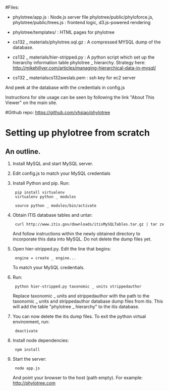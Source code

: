 #Files:
* phylotree/app.js : Node.js server file
phylotree/public/phyloforce.js, phylotree/public/trees.js : frontend logic, d3.js-powered rendering
* phylotree/templates/ : HTML pages for phylotree

* cs132 _ materials/phylotree.sql.gz : A compressed MYSQL dump of the database.

* cs132 _ materials/hier-stripped.py : A python script which set up the hierarchy information table phylotree _ hierarchy. Strategy here: http://mikehillyer.com/articles/managing-hierarchical-data-in-mysql/

* cs132 _ materialscs132awslab.pem : ssh key for ec2 server

And peek at the database with the credentials in config.js

Instructions for site usage can be seen by following the link "About This Viewer" on the main site.

#Github repo:
	https://github.com/vhsiao/phylotree

# Setting up phylotree from scratch
## An outline.
1. Install MySQL and start MySQL server.
2. Edit config.js to match your MySQL credentials
3. Install Python and pip. Run:

        pip install virtualenv
        virtualenv python _ modules

        source python _ modules/bin/activate
4. Obtain ITIS database tables and untar: 

        curl http://www.itis.gov/downloads/itisMySQLTables.tar.gz | tar zx 

   And follow instructions within the newly obtained directory to incorporate this data into MySQL. Do not delete the dump files yet. 
5. Open hier-stripped.py. Edit the line that begins:

        engine = create _ engine...

   To match your MySQL credentials. 

6. Run:

        python hier-stripped.py taxonomic _ units strippedauthor

   Replace taxonomic _ units and strippedauthor with the path to the taxonomic _ units and strippedauthor database dump files from itis. This will add the table "phylotree _ hierarchy" to the itis database.

7. You can now delete the itis dump files. To exit the python virtual environment, run:

        deactivate

8. Install node dependencies:

        npm install

9. Start the server:

        node app.js

   And point your browser to the host (path empty). For example: http://phylotree.com
